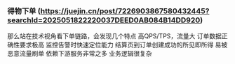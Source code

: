 ### 得物下单 (https://juejin.cn/post/7226903867580432445?searchId=2025051822220037DEED0AB084B14DD920)
那么站在技术视角看下单链路，会发现几个特点
    高QPS/TPS，流量大
    订单数据正确性要求极高
    监控告警时快速定位能力
    结算页到订单创建成功的所见即所得
    易被恶意流量刷单
    依赖下游服务非常之多
    业务逻辑很复杂

